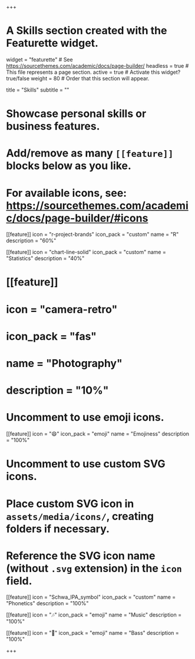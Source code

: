 +++
# A Skills section created with the Featurette widget.
widget = "featurette"  # See https://sourcethemes.com/academic/docs/page-builder/
headless = true  # This file represents a page section.
active = true  # Activate this widget? true/false
weight = 80  # Order that this section will appear.

title = "Skills"
subtitle = ""

# Showcase personal skills or business features.
#
# Add/remove as many `[[feature]]` blocks below as you like.
#
# For available icons, see: https://sourcethemes.com/academic/docs/page-builder/#icons

[[feature]]
  icon = "r-project-brands"
  icon_pack = "custom"
  name = "R"
  description = "60%"

[[feature]]
  icon = "chart-line-solid"
  icon_pack = "custom"
  name = "Statistics"
  description = "40%"

# [[feature]]
#   icon = "camera-retro"
#   icon_pack = "fas"
#   name = "Photography"
#   description = "10%"

# Uncomment to use emoji icons.
[[feature]]
 icon = ":smile:"
 icon_pack = "emoji"
 name = "Emojiness"
 description = "100%"

# Uncomment to use custom SVG icons.
# Place custom SVG icon in `assets/media/icons/`, creating folders if necessary.
# Reference the SVG icon name (without `.svg` extension) in the `icon` field.
[[feature]]
 icon = "Schwa_IPA_symbol"
 icon_pack = "custom"
 name = "Phonetics"
 description = "100%"

 [[feature]]
 icon = ":notes:"
 icon_pack = "emoji"
 name = "Music"
 description = "100%"

 [[feature]]
 icon = ":guitar:"
 icon_pack = "emoji"
 name = "Bass"
 description = "100%"

+++
